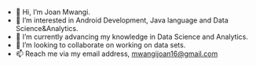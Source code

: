 - 👋 Hi, I’m Joan Mwangi.
- 👀 I’m interested in Android Development, Java language and Data Science&Analytics.
- 🌱 I’m currently advancing my knowledge in Data Science and Analytics.
- 💞️ I’m looking to collaborate on working on data sets.
- 📫 Reach me via my email address, mwangijoan16@gmail.com

<!---
Mwangi-joan/Mwangi-joan is a ✨ special ✨ repository because its `README.md` (this file) appears on your GitHub profile.
You can click the Preview link to take a look at your changes.
--->
